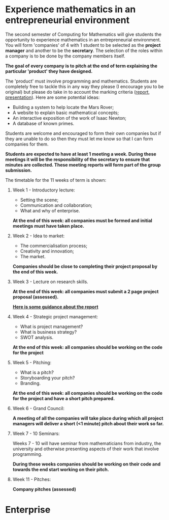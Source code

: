 # Experience mathematics in an entrepreneurial environment

The second semester of Computing for Mathematics will give students the opportunity to experience mathematics in an entrepreneurial environment. You will form 'companies' of 4 with 1 student to be selected as the **project manager** and another to be the **secretary**. The selection of the roles within a company is to be done by the company members itself.

**The goal of every company is to pitch at the end of term explaining the particular 'product' they have designed.**

The 'product' must involve programming and mathematics. Students are completely free to tackle this in any way they please (I encourage you to be original) but please do take in to account the marking criteria ([report](./project_report_criteria_ma1003.pdf), [presentation](./presentation_criteria_ma1003.pdf)). Here are some potential ideas:

- Building a system to help locate the Mars Rover;
- A website to explain basic mathematical concepts;
- An interactive exposition of the work of Isaac Newton;
- A database of known primes.

Students are welcome and encouraged to form their own companies but if they are unable to do so then they must let me know so that I can form companies for them.

**Students are expected to have at least 1 meeting a week. During these meetings it will be the responsibility of the secretary to ensure that minutes are collected. These meeting reports will form part of the group submission.**

The timetable for the 11 weeks of term is shown:

1. Week 1 - Introductory lecture:

    - Setting the scene;
    - Communication and collaboration;
    - What and why of enterprise.

    **At the end of this week: all companies must be formed and initial meetings must have taken place.**

2. Week 2 - Idea to market:

    - The commercialisation process;
    - Creativity and innovation;
    - The market.

    **Companies should be close to completing their project proposal by the end of this week.**

3. Week 3 - Lecture on research skills.

    **At the end of this week: all companies must submit a 2 page project proposal (assessed).**

    **[Here is some guidance about the report](./projectreportguidance.html)**

4. Week 4 - Strategic project management:

    - What is project management?
    - What is business strategy?
    - SWOT analysis.

    **At the end of this week: all companies should be working on the code for the project**

5. Week 5 - Pitching:

    - What is a pitch?
    - Storyboarding your pitch?
    - Branding.

    **At the end of this week: all companies should be working on the code for the project and have a short pitch prepared.**

6. Week 6 - Grand Council:

    **A meeting of all the companies will take place during which all project managers will deliver a short (<1 minute) pitch about their work so far.**

7. Week 7 - 10 Seminars:

    Weeks 7 - 10 will have seminar from mathematicians from industry, the university and otherwise presenting aspects of their work that involve programming.

    **During these weeks companies should be working on their code and towards the end start working on their pitch.**

8. Week 11 - Pitches:

    **Company pitches (assessed)**

# Enterprise
